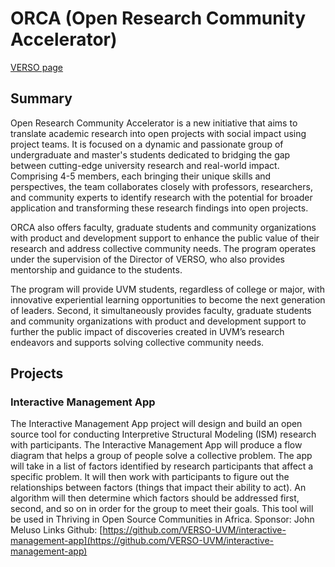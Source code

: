# ORCA (Open Research Community Accelerator)

[VERSO page](https://verso.w3.uvm.edu/orca/)
## Summary
Open Research Community Accelerator is a new initiative that aims to translate academic research into open projects with social impact using project teams. It is focused on a dynamic and passionate group of undergraduate and master's students dedicated to bridging the gap between cutting-edge university research and real-world impact. Comprising 4-5 members, each bringing their unique skills and perspectives, the team collaborates closely with professors, researchers, and community experts to identify research with the potential for broader application and transforming these research findings into open projects.

ORCA also offers faculty, graduate students and community organizations with product and development support to enhance the public value of their research and address collective community needs. The program operates under the supervision of the Director of VERSO, who also provides mentorship and guidance to the students.

The program will provide UVM students, regardless of college or major, with innovative experiential learning opportunities to become the next generation of leaders. Second, it simultaneously provides faculty, graduate students and community organizations with product and development support to further the public impact of discoveries created in UVM’s research endeavors and supports solving collective community needs.

## Projects
### Interactive Management App
The Interactive Management App project will design and build an open source tool for conducting Interpretive Structural Modeling (ISM) research with participants. The Interactive Management App will produce a flow diagram that helps a group of people solve a collective problem. The app will take in a list of factors identified by research participants that affect a specific problem. It will then work with participants to figure out the relationships between factors (things that impact their ability to act). An algorithm will then determine which factors should be addressed first, second, and so on in order for the group to meet their goals. This tool will be used in Thriving in Open Source Communities in Africa.
Sponsor: John Meluso
Links Github: [https://github.com/VERSO-UVM/interactive-management-app](https://github.com/VERSO-UVM/interactive-management-app)
